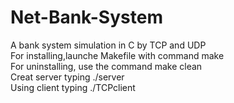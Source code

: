 # Net-Bank-System
A bank system simulation in C by TCP and UDP   
For installing,launche Makefile with command make  
For uninstalling, use the command make clean  
Creat server typing ./server  
Using client typing ./TCPclient <number of id> <number of account> <password> <command> <sum of cash>  
